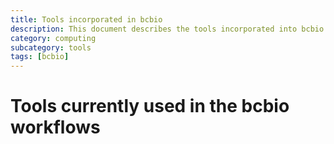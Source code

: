 ```yaml
---
title: Tools incorporated in bcbio
description: This document describes the tools incorporated into bcbio
category: computing
subcategory: tools
tags: [bcbio]
---
```



# Tools currently used in the bcbio workflows
